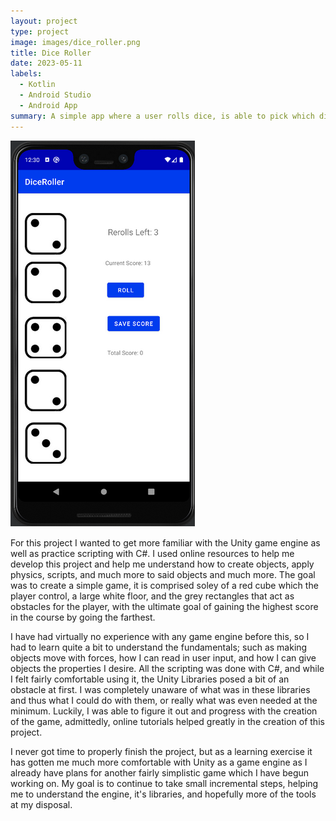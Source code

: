 ```yaml
---
layout: project
type: project
image: images/dice_roller.png
title: Dice Roller
date: 2023-05-11
labels:
  - Kotlin
  - Android Studio
  - Android App
summary: A simple app where a user rolls dice, is able to pick which dice to reroll, and eventually add the sum of the dice to their total score.
---
```


<img class="ui huge right floated rounded image" src="../images/dice_roller.png">

For this project I wanted to get more familiar with the Unity game engine as well as practice scripting with C#.  I used online resources to help me develop this project and help me understand how to create objects, apply physics, scripts, and much more to said objects and much more.  The goal was to create a simple game, it is comprised soley of a red cube which the player control, a large white floor, and the grey rectangles that act as obstacles for the player, with the ultimate goal of gaining the highest score in the course by going the farthest.

I have had virtually no experience with any game engine before this, so I had to learn quite a bit to understand the fundamentals; such as making objects move with forces, how I can read in user input, and how I can give objects the properties I desire.  All the scripting was done with C#, and while I felt fairly comfortable using it, the Unity Libraries posed a bit of an obstacle at first.  I was completely unaware of what was in these libraries and thus what I could do with them, or really what was even needed at the minimum.  Luckily, I was able to figure it out and progress with the creation of the game, admittedly, online tutorials helped greatly in the creation of this project. 

I never got time to properly finish the project, but as a learning exercise it has gotten me much more comfortable with Unity as a game engine as I already have plans for another fairly simplistic game which I have begun working on.  My goal is to continue to take small incremental steps, helping me to understand the engine, it's libraries, and hopefully more of the tools at my disposal.
